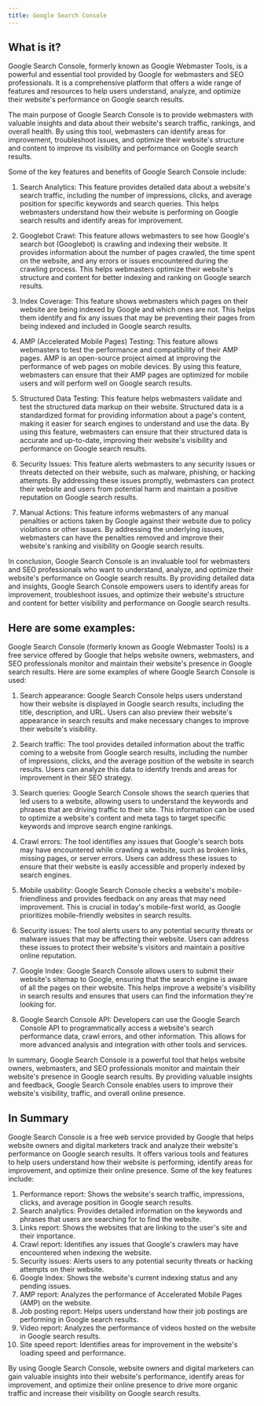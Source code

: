 ```yaml
---
title: Google Search Console
---
```




## What is it?

Google Search Console, formerly known as Google Webmaster Tools, is a powerful and essential tool provided by Google for webmasters and SEO professionals. It is a comprehensive platform that offers a wide range of features and resources to help users understand, analyze, and optimize their website's performance on Google search results.

The main purpose of Google Search Console is to provide webmasters with valuable insights and data about their website's search traffic, rankings, and overall health. By using this tool, webmasters can identify areas for improvement, troubleshoot issues, and optimize their website's structure and content to improve its visibility and performance on Google search results.

Some of the key features and benefits of Google Search Console include:

1. Search Analytics: This feature provides detailed data about a website's search traffic, including the number of impressions, clicks, and average position for specific keywords and search queries. This helps webmasters understand how their website is performing on Google search results and identify areas for improvement.

2. Googlebot Crawl: This feature allows webmasters to see how Google's search bot (Googlebot) is crawling and indexing their website. It provides information about the number of pages crawled, the time spent on the website, and any errors or issues encountered during the crawling process. This helps webmasters optimize their website's structure and content for better indexing and ranking on Google search results.

3. Index Coverage: This feature shows webmasters which pages on their website are being indexed by Google and which ones are not. This helps them identify and fix any issues that may be preventing their pages from being indexed and included in Google search results.

4. AMP (Accelerated Mobile Pages) Testing: This feature allows webmasters to test the performance and compatibility of their AMP pages. AMP is an open-source project aimed at improving the performance of web pages on mobile devices. By using this feature, webmasters can ensure that their AMP pages are optimized for mobile users and will perform well on Google search results.

5. Structured Data Testing: This feature helps webmasters validate and test the structured data markup on their website. Structured data is a standardized format for providing information about a page's content, making it easier for search engines to understand and use the data. By using this feature, webmasters can ensure that their structured data is accurate and up-to-date, improving their website's visibility and performance on Google search results.

6. Security Issues: This feature alerts webmasters to any security issues or threats detected on their website, such as malware, phishing, or hacking attempts. By addressing these issues promptly, webmasters can protect their website and users from potential harm and maintain a positive reputation on Google search results.

7. Manual Actions: This feature informs webmasters of any manual penalties or actions taken by Google against their website due to policy violations or other issues. By addressing the underlying issues, webmasters can have the penalties removed and improve their website's ranking and visibility on Google search results.

In conclusion, Google Search Console is an invaluable tool for webmasters and SEO professionals who want to understand, analyze, and optimize their website's performance on Google search results. By providing detailed data and insights, Google Search Console empowers users to identify areas for improvement, troubleshoot issues, and optimize their website's structure and content for better visibility and performance on Google search results.

## Here are some examples:

Google Search Console (formerly known as Google Webmaster Tools) is a free service offered by Google that helps website owners, webmasters, and SEO professionals monitor and maintain their website's presence in Google search results. Here are some examples of where Google Search Console is used:

1. Search appearance: Google Search Console helps users understand how their website is displayed in Google search results, including the title, description, and URL. Users can also preview their website's appearance in search results and make necessary changes to improve their website's visibility.

2. Search traffic: The tool provides detailed information about the traffic coming to a website from Google search results, including the number of impressions, clicks, and the average position of the website in search results. Users can analyze this data to identify trends and areas for improvement in their SEO strategy.

3. Search queries: Google Search Console shows the search queries that led users to a website, allowing users to understand the keywords and phrases that are driving traffic to their site. This information can be used to optimize a website's content and meta tags to target specific keywords and improve search engine rankings.

4. Crawl errors: The tool identifies any issues that Google's search bots may have encountered while crawling a website, such as broken links, missing pages, or server errors. Users can address these issues to ensure that their website is easily accessible and properly indexed by search engines.

5. Mobile usability: Google Search Console checks a website's mobile-friendliness and provides feedback on any areas that may need improvement. This is crucial in today's mobile-first world, as Google prioritizes mobile-friendly websites in search results.

6. Security issues: The tool alerts users to any potential security threats or malware issues that may be affecting their website. Users can address these issues to protect their website's visitors and maintain a positive online reputation.

7. Google Index: Google Search Console allows users to submit their website's sitemap to Google, ensuring that the search engine is aware of all the pages on their website. This helps improve a website's visibility in search results and ensures that users can find the information they're looking for.

8. Google Search Console API: Developers can use the Google Search Console API to programmatically access a website's search performance data, crawl errors, and other information. This allows for more advanced analysis and integration with other tools and services.

In summary, Google Search Console is a powerful tool that helps website owners, webmasters, and SEO professionals monitor and maintain their website's presence in Google search results. By providing valuable insights and feedback, Google Search Console enables users to improve their website's visibility, traffic, and overall online presence.

## In Summary

Google Search Console is a free web service provided by Google that helps website owners and digital marketers track and analyze their website's performance on Google search results. It offers various tools and features to help users understand how their website is performing, identify areas for improvement, and optimize their online presence. Some of the key features include:

1. Performance report: Shows the website's search traffic, impressions, clicks, and average position in Google search results.
2. Search analytics: Provides detailed information on the keywords and phrases that users are searching for to find the website.
3. Links report: Shows the websites that are linking to the user's site and their importance.
4. Crawl report: Identifies any issues that Google's crawlers may have encountered when indexing the website.
5. Security issues: Alerts users to any potential security threats or hacking attempts on their website.
6. Google Index: Shows the website's current indexing status and any pending issues.
7. AMP report: Analyzes the performance of Accelerated Mobile Pages (AMP) on the website.
8. Job posting report: Helps users understand how their job postings are performing in Google search results.
9. Video report: Analyzes the performance of videos hosted on the website in Google search results.
10. Site speed report: Identifies areas for improvement in the website's loading speed and performance.

By using Google Search Console, website owners and digital marketers can gain valuable insights into their website's performance, identify areas for improvement, and optimize their online presence to drive more organic traffic and increase their visibility on Google search results.